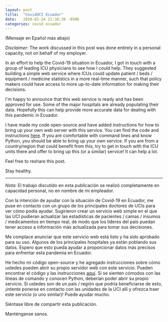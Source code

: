 ```yaml
---
layout: post
title:  "CovidUCI Ecuador"
date:   2020-02-24 21:36:38 -0500
categories: covid ecuador
---
```


(Mensaje en Epañol más abajo)

_Disclaimer:_ The work discussed in this post was done entirely in a personal capacity, not on behalf of my employer.

In an effort to help the Covid-19 situation in Ecuador, I got in touch with a group of leading ICU physicians to see how I could help. They suggested building a simple web service where ICUs could update patient / beds / equipment / medicine statistics in a more real-time manner, such that policy makers could have access to more up-to-date information for making their decisions.

I'm happy to announce that this web service is ready and has been approved for use. Some of the major hospitals are already populating their data. Hopefully this can help provide more accurate data for dealing with this pandemic in Ecuador.

I have made my code open-source and have added instructions for how to bring up your own web server with this service. You can find the code and instructions [here](https://github.com/psc-g/coviduci-ec). If you are comfortable with command lines and know Python, you should be able to bring up your own service. If you are from a country/region that could benefit from this, try to get in touch with the ICU units there and offer to bring up this (or a similar) service! It can help a lot.

Feel free to reshare this post.

Stay healthy.

---

_Nota:_ El trabajo discutido en esta publicación se realizó completamente en capacidad personal, no en nombre de mi empleador.

Con la intención de ayudar con la situación de Covid-19 en Ecuador, me puse en contacto con un grupo de los principales doctores de UCIs para ver cómo podía ayudar. Sugirieron crear un servicio web simple en el que las UCI pudieran actualizar las estadísticas de pacientes / camas / insumos / medicamentos en tiempo real, de modo que los líderes del país puedan tener acceso a información más actualizada para tomar sus decisiones.

Me complace anunciar que este servicio web está listo y ha sido aprobado para su uso. Algunos de los principales hospitales ya están poblando sus datos. Espero que esto pueda ayudar a proporcionar datos más precisos para enfrentar esta pandemia en Ecuador.

He hecho mi código open-source y he agregado instrucciones sobre cómo ustedes pueden abrir su propio servidor web con este servicio. Pueden encontrar el código y las instrucciones [aquí](https://github.com/psc-g/coviduci-ec). Si se sienten cómodos con las líneas de comando y conocen Python, deberían poder abrir su propio servicio. Si ustedes son de un país / región que podría beneficiarse de esto, ¡intente ponerse en contacto con las unidades de la UCI allí y ofrezca traer este servicio (o uno similar)! Puede ayudar mucho.

Siéntase libre de compartir esta publicación.

Manténganse sanos.
